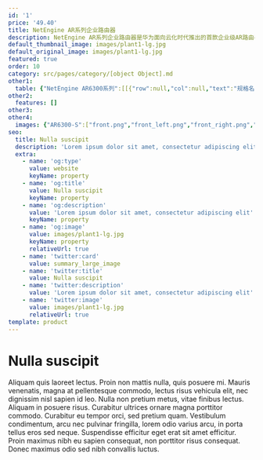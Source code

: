 ```yaml
---
id: '1'
price: '49.40'
title: NetEngine AR系列企业路由器
description: NetEngine AR系列企业路由器是华为面向云化时代推出的首款企业级AR路由器，具备3倍业界转发性能，5G超宽上行，同时融合SD-WAN、云管理、VPN、 MPLS、安全、语音等多种功能，帮助全球客户轻松应对企业上行流量激增和未来业务多元化发展。
default_thumbnail_image: images/plant1-lg.jpg
default_original_image: images/plant1-lg.jpg
featured: true
order: 10
category: src/pages/category/[object Object].md
other1: 
  table: {"NetEngine AR6300系列":[[{"row":null,"col":null,"text":"规格名称"},{"row":null,"col":null,"text":"NetEngine AR6300"}],[{"row":null,"col":null,"text":"处理器"},{"row":null,"col":null,"text":"ARM64 16核"}],[{"row":null,"col":null,"text":"转发性能"},{"row":null,"col":null,"text":"60Mpps-280Mpps"}],[{"row":null,"col":null,"text":"整机交换容量"},{"row":null,"col":null,"text":"640Gbps"}],[{"row":null,"col":null,"text":"固定wan接口"},{"row":null,"col":null,"text":"SRU-400H：\nWAN：14*10GE 光（可切换为GE光）+10*GE 电 （所有WAN口可切换为LAN）\nSRU-600H：\nWAN：14*10GE 光（可切换为GE光）+10*GE 电 （所有WAN口可切换为LAN）"}],[{"row":null,"col":null,"text":"SIC插槽"},{"row":null,"col":null,"text":"4"}],[{"row":null,"col":null,"text":"WSIC插槽（缺省/最大）"},{"row":null,"col":null,"text":"2/8"}],[{"row":null,"col":null,"text":"XSIC插槽（缺省/最大）"},{"row":null,"col":null,"text":"4/6"}],[{"row":null,"col":null,"text":"5G"},{"row":null,"col":null,"text":"支持5G-SIC业务板卡"}],[{"row":null,"col":null,"text":"串行辅助/控制台端口"},{"row":null,"col":null,"text":"1* RJ45 Console串口"}],[{"row":null,"col":null,"text":"USB接口"},{"row":null,"col":null,"text":"1*USB2.0"}],[{"row":null,"col":null,"text":"内存"},{"row":null,"col":null,"text":"SRU-400H: 8 GB\nSRU-600H: 16 GB"}],[{"row":null,"col":null,"text":"Flash"},{"row":null,"col":null,"text":"SRU-400H: 2 GB\nSRU-600H: 4 GB"}],[{"row":null,"col":null,"text":"热插拔"},{"row":null,"col":null,"text":"支持"}]],"NetEngine AR6200系列":[[{"row":null,"col":null,"text":"规格名称"},{"row":null,"col":null,"text":"NetEngine AR6280"}],[{"row":null,"col":null,"text":"处理器"},{"row":null,"col":null,"text":"ARM64 16核"}],[{"row":null,"col":null,"text":"转发性能"},{"row":null,"col":null,"text":"60Mpps-220Mpps"}],[{"row":null,"col":null,"text":"整机交换容量"},{"row":null,"col":null,"text":"320Gbps"}],[{"row":null,"col":null,"text":"固定wan接口"},{"row":null,"col":null,"text":"SRU-400H：\n            WAN：14*10GE 光（可切换为GE光）+10*GE 电 （所有WAN口可切换为LAN）\n            SRU-600H：\n            WAN：14*10GE 光（可切换为GE光）+10*GE 电 （所有WAN口可切换为LAN）"}],[{"row":null,"col":null,"text":"SIC插槽"},{"row":null,"col":null,"text":"4"}],[{"row":null,"col":null,"text":"WSIC插槽（缺省/最大）"},{"row":null,"col":null,"text":"2/6"}],[{"row":null,"col":null,"text":"XSIC插槽（缺省/最大）"},{"row":null,"col":null,"text":"2/4"}],[{"row":null,"col":null,"text":"5G"},{"row":null,"col":null,"text":"支持5G-SIC业务板卡"}],[{"row":null,"col":null,"text":"串行辅助/控制台端口"},{"row":null,"col":null,"text":"1* RJ45 Console串口"}],[{"row":null,"col":null,"text":"USB接口"},{"row":null,"col":null,"text":"1*USB2.0"}],[{"row":null,"col":null,"text":"内存"},{"row":null,"col":null,"text":"SRU-400H: 8 GB\n            SRU-600H: 16 GB"}],[{"row":null,"col":null,"text":"Flash"},{"row":null,"col":null,"text":"SRU-400H: 2 GB\n            SRU-600H: 4 GB"}],[{"row":null,"col":null,"text":"热插拔"},{"row":null,"col":null,"text":"支持"}]],"NetEngine AR6100系列":[[{"row":null,"col":null,"text":"规格名称"},{"row":null,"col":null,"text":"NetEngine AR6120"},{"row":null,"col":null,"text":"NetEngine AR6121NetEngine AR6121E"},{"row":null,"col":null,"text":"NetEngine AR6140-9G-2ACNetEngine AR6140E-9G-2AC"},{"row":null,"col":null,"text":"NetEngine AR6140-16G4XG"}],[{"row":null,"col":null,"text":"处理器"},{"row":null,"col":null,"text":"ARM64 4核"},{"row":null,"col":null,"text":"ARM64 4核"},{"row":null,"col":null,"text":"ARM64 4核"},{"row":null,"col":null,"text":"ARM64 16核"}],[{"row":null,"col":null,"text":"转发性能"},{"row":null,"col":"4","text":"9Mpps-40Mpps"}],[{"row":null,"col":null,"text":"整机交换容量"},{"row":null,"col":"4","text":"20Gbps-80Gbps"}],[{"row":null,"col":null,"text":"固定WAN接口"},{"row":null,"col":null,"text":"1*GE Combo+1*GE电+1*10GE光（兼容GE光）"},{"row":null,"col":null,"text":"1*10GE光 (兼容GE 光)+2*GE Combo"},{"row":null,"col":null,"text":"2*GE 电 + 2*GE光"},{"row":null,"col":null,"text":"4*GE + 4*10GE光（兼容GE光）"}],[{"row":null,"col":null,"text":"固定LAN接口"},{"row":null,"col":null,"text":"8*GE电（可切换为WAN口）"},{"row":null,"col":null,"text":"8*GE电+1*GE Combo（可切换为WAN口）"},{"row":null,"col":null,"text":"2*GE光+3GE电（LAN可以切换为WAN）"},{"row":null,"col":null,"text":"12*GE电（可切换为WAN口）"}],[{"row":null,"col":null,"text":"SIC插槽"},{"row":null,"col":null,"text":"2"},{"row":null,"col":null,"text":"2"},{"row":null,"col":null,"text":"4"},{"row":null,"col":null,"text":"4"}],[{"row":null,"col":null,"text":"WSIC插槽（缺省/最大）"},{"row":null,"col":null,"text":"0/1"},{"row":null,"col":null,"text":"0/1"},{"row":null,"col":null,"text":"0/2"},{"row":null,"col":null,"text":"0/2"}],[{"row":null,"col":null,"text":"5G"},{"row":null,"col":"4","text":"支持5G-SIC业务板卡"}],[{"row":null,"col":null,"text":"串行辅助/控制台端口"},{"row":null,"col":null,"text":"1* RJ45 Console串口"},{"row":null,"col":null,"text":"1* RJ45 Console串口"},{"row":null,"col":null,"text":"1* RJ45 Console串口"},{"row":null,"col":null,"text":"1* RJ45 console串口"}],[{"row":null,"col":null,"text":"USB接口"},{"row":null,"col":null,"text":"1*USB3.0(兼容USB2.0）+1*USB2.0"},{"row":null,"col":null,"text":"1*USB3.0(兼容USB2.0）+1*USB2.0"},{"row":null,"col":null,"text":"1*USB3.0"},{"row":null,"col":null,"text":"1*USB2.0"}],[{"row":null,"col":null,"text":"内存"},{"row":null,"col":null,"text":"2GB"},{"row":null,"col":null,"text":"NetEngine AR6121 :  2G\nNetEngine AR6121E ：4G"},{"row":null,"col":null,"text":"NetEngine AR6140-9G-2AC :  2G\nNetEngine AR6140E-9G-2AC ：4G"},{"row":null,"col":null,"text":"4GB"}],[{"row":null,"col":null,"text":"Flash"},{"row":null,"col":null,"text":"1GB/512M **"},{"row":null,"col":null,"text":"1GB"},{"row":null,"col":null,"text":"1 GB"},{"row":null,"col":null,"text":"1 GB"}],[{"row":null,"col":null,"text":"热插拔"},{"row":null,"col":null,"text":"支持"},{"row":null,"col":null,"text":"支持"},{"row":null,"col":null,"text":"支持"},{"row":null,"col":null,"text":"支持"}]],"NetEngine AR650 系列":[[{"row":null,"col":null,"text":"规格名称"},{"row":null,"col":null,"text":"NetEngine AR651W"},{"row":null,"col":null,"text":"NetEngine AR651W-8P"}],[{"row":null,"col":null,"text":"处理器"},{"row":null,"col":null,"text":"ARM64 4核"},{"row":null,"col":null,"text":"ARM64 4核"}],[{"row":null,"col":null,"text":"转发性能"},{"row":null,"col":null,"text":"3Mpps"},{"row":null,"col":null,"text":"3Mpps"}],[{"row":null,"col":null,"text":"固定接口"},{"row":null,"col":null,"text":"WAN：2 * GE ComboLAN：8*GE电(所有LAN口可切换为WAN)"},{"row":null,"col":null,"text":"WAN：2 * GE ComboLAN：8*GE电(所有LAN口可切换为WAN)"}],[{"row":null,"col":null,"text":"WLAN"},{"row":null,"col":null,"text":"双频，802.11ac/b/g/n"},{"row":null,"col":null,"text":"双频，802.11ac/b/g/n"}],[{"row":null,"col":null,"text":"PoE"},{"row":null,"col":null,"text":"-"},{"row":null,"col":null,"text":"支持PoE"}],[{"row":null,"col":null,"text":"MIC 插槽"},{"row":null,"col":null,"text":"1*MIC "},{"row":null,"col":null,"text":"1*MIC "}],[{"row":null,"col":null,"text":"USB端口"},{"row":null,"col":null,"text":"1*USB    3.0（兼容USB2.0）"},{"row":null,"col":null,"text":"1*USB    3.0（兼容USB2.0）"}],[{"row":null,"col":null,"text":"串行辅助/控制台端口"},{"row":null,"col":null,"text":"1*RJ45    Console串口"},{"row":null,"col":null,"text":"1*RJ45    Console串口"}],[{"row":null,"col":null,"text":"内存"},{"row":null,"col":null,"text":"2GB"},{"row":null,"col":null,"text":"2GB"}],[{"row":null,"col":null,"text":"Flash"},{"row":null,"col":null,"text":"1GB"},{"row":null,"col":null,"text":"1GB"}]],"NetEngine AR610系列":[[{"row":null,"col":null,"text":"规格名称"},{"row":null,"col":null,"text":"NetEngine    AR611W"},{"row":null,"col":null,"text":"AR611W-LTE4CN"}],[{"row":null,"col":null,"text":"处理器"},{"row":null,"col":null,"text":"ARM64 2核"},{"row":null,"col":null,"text":"ARM64 2核"}],[{"row":null,"col":null,"text":"转发性能"},{"row":null,"col":null,"text":"1Mpps"},{"row":null,"col":null,"text":"1Mpps"}],[{"row":null,"col":null,"text":"固定接口"},{"row":null,"col":null,"text":"WAN：1*GE ComboLAN：4*GE 电（所有LAN口可切换为WAN）"},{"row":null,"col":null,"text":"WAN：1*GE ComboLAN：4*GE 电（所有LAN口可切换为WAN）"}],[{"row":null,"col":null,"text":"LTE"},{"row":null,"col":null,"text":"-"},{"row":null,"col":null,"text":"TDD LTE，FDD LTE"}],[{"row":null,"col":null,"text":"WLAN"},{"row":null,"col":null,"text":"双频，802.11ac/b/g/n"},{"row":null,"col":null,"text":"双频，802.11ac/b/g/n"}],[{"row":null,"col":null,"text":"USB端口"},{"row":null,"col":null,"text":"1*USB2.0"},{"row":null,"col":null,"text":"1*USB2.0"}],[{"row":null,"col":null,"text":"串行辅助/控制台端口"},{"row":null,"col":null,"text":"1* RJ45 Console 串口"},{"row":null,"col":null,"text":"1* RJ45 Console 串口"}],[{"row":null,"col":null,"text":"内存"},{"row":null,"col":null,"text":"1GB"},{"row":null,"col":null,"text":"1GB"}],[{"row":null,"col":null,"text":"Flash"},{"row":null,"col":null,"text":"1GB"},{"row":null,"col":null,"text":"1GB"}]]}
other2:
  features: []
other3: 
other4:
  images: {"AR6300-S":["front.png","front_left.png","front_right.png","front_top.png","rear.png","rear_left.png","rear_right.png","rear_top.png"]}
seo:
  title: Nulla suscipit
  description: 'Lorem ipsum dolor sit amet, consectetur adipiscing elit'
  extra:
    - name: 'og:type'
      value: website
      keyName: property
    - name: 'og:title'
      value: Nulla suscipit
      keyName: property
    - name: 'og:description'
      value: 'Lorem ipsum dolor sit amet, consectetur adipiscing elit'
      keyName: property
    - name: 'og:image'
      value: images/plant1-lg.jpg
      keyName: property
      relativeUrl: true
    - name: 'twitter:card'
      value: summary_large_image
    - name: 'twitter:title'
      value: Nulla suscipit
    - name: 'twitter:description'
      value: 'Lorem ipsum dolor sit amet, consectetur adipiscing elit'
    - name: 'twitter:image'
      value: images/plant1-lg.jpg
      relativeUrl: true
template: product
---
```


# Nulla suscipit

Aliquam quis laoreet lectus. Proin non mattis nulla, quis posuere mi. Mauris venenatis, magna at pellentesque commodo, lectus risus vehicula elit, nec dignissim nisl sapien id leo. Nulla non pretium metus, vitae finibus lectus. Aliquam in posuere risus. Curabitur ultrices ornare magna porttitor commodo. Curabitur eu tempor orci, sed pretium quam. Vestibulum condimentum, arcu nec pulvinar fringilla, lorem odio varius arcu, in porta tellus eros sed neque. Suspendisse efficitur eget erat sit amet efficitur. Proin maximus nibh eu sapien consequat, non porttitor risus consequat. Donec maximus odio sed nibh convallis luctus.
